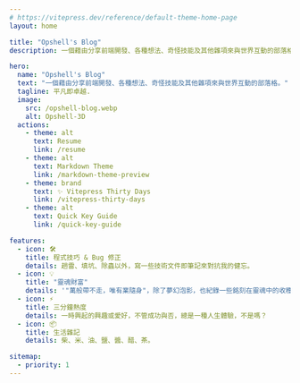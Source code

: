 ```yaml
---
# https://vitepress.dev/reference/default-theme-home-page
layout: home

title: "Opshell's Blog"
description: 一個藉由分享前端開發、各種想法、奇怪技能及其他雜項來與世界互動的部落格。

hero:
  name: "Opshell's Blog"
  text: "一個藉由分享前端開發、各種想法、奇怪技能及其他雜項來與世界互動的部落格。"
  tagline: 平凡即卓越.
  image:
    src: /opshell-blog.webp
    alt: Opshell-3D
  actions:
    - theme: alt
      text: Resume
      link: /resume
    - theme: alt
      text: Markdown Theme
      link: /markdown-theme-preview
    - theme: brand
      text: ✨️ Vitepress Thirty Days
      link: /vitepress-thirty-days
    - theme: alt
      text: Quick Key Guide
      link: /quick-key-guide

features:
  - icon: 🛠️
    title: 程式技巧 & Bug 修正
    details: 趟雷、填坑、除蟲以外，寫一些技術文件即筆記來對抗我的健忘。
  - icon: 💡
    title: "靈魂財富"
    details: '"萬般帶不走，唯有業隨身"，除了夢幻泡影，也紀錄一些銘刻在靈魂中的收穫。'
  - icon: ⚡️
    title: 三分鐘熱度
    details: 一時興起的興趣或愛好，不管成功與否，總是一種人生體驗，不是嗎？
  - icon: 📦
    title: 生活雜記
    details: 柴、米、油、鹽、醬、醋、茶。

sitemap:
  - priority: 1
---
```

